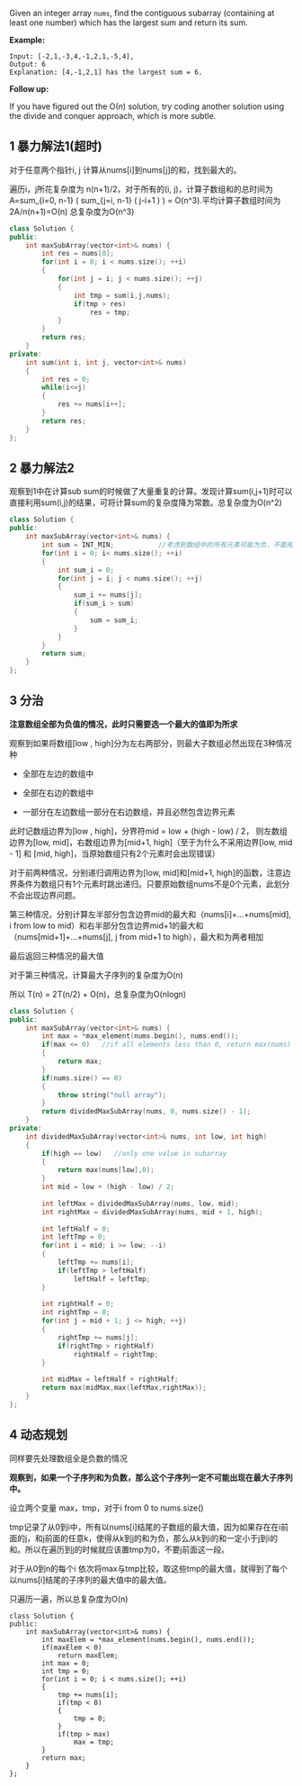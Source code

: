 Given an integer array `nums`, find the contiguous subarray (containing at least one number) which has the largest sum and return its sum.

**Example:**

```
Input: [-2,1,-3,4,-1,2,1,-5,4],
Output: 6
Explanation: [4,-1,2,1] has the largest sum = 6.
```

**Follow up:**

If you have figured out the O(*n*) solution, try coding another solution using the divide and conquer approach, which is more subtle.

## 1 暴力解法1(超时)

对于任意两个指针i, j  计算从nums[i]到nums[j]的和，找到最大的。

遍历i，j所花复杂度为 n(n+1)/2，对于所有的(i, j)，计算子数组和的总时间为A=sum_{i=0, n-1} ( sum_{j=i, n-1} ( j-i+1 ) ) = O(n\^3).平均计算子数组时间为2A/n(n+1)=O(n) 总复杂度为O(n\^3) 

```c++
class Solution {
public:
    int maxSubArray(vector<int>& nums) {
        int res = nums[0];
        for(int i = 0; i < nums.size(); ++i)
        {
            for(int j = i; j < nums.size(); ++j)
            {
                int tmp = sum(i,j,nums);
                if(tmp > res)
                    res = tmp;
            }
        }
        return res;
    }
private:
    int sum(int i, int j, vector<int>& nums)
    {
        int res = 0;
        while(i<=j)
        {
            res += nums[i++];
        }
        return res;
    }
};
```

## 2 暴力解法2

观察到1中在计算sub sum的时候做了大量重复的计算。发现计算sum(i,j+1)时可以直接利用sum(i,j)的结果，可将计算sum的复杂度降为常数。总复杂度为O(n\^2)

```c++
class Solution {
public:
    int maxSubArray(vector<int>& nums) {
        int sum = INT_MIN;           //考虑到数组中的所有元素可能为负，不能用0初始化
        for(int i = 0; i< nums.size(); ++i)
        {
            int sum_i = 0;
            for(int j = i; j < nums.size(); ++j)
            {
                sum_i += nums[j];
                if(sum_i > sum)
                {
                    sum = sum_i;
                }
            }
        }
        return sum;
    }
};
```

## 3 分治

**注意数组全部为负值的情况，此时只需要选一个最大的值即为所求**

观察到如果将数组[low , high]分为左右两部分，则最大子数组必然出现在3种情况种

+ 全部在左边的数组中

+ 全部在右边的数组中

+ 一部分在左边数组一部分在右边数组，并且必然包含边界元素

此时记数组边界为[low , high]，分界符mid = low + (high - low) / 2， 则左数组边界为[low, mid]，右数组边界为[mid+1, high]（至于为什么不采用边界[low, mid - 1] 和 [mid, high]，当原始数组只有2个元素时会出现错误）

对于前两种情况，分别递归调用边界为[low, mid]和[mid+1, high]的函数，注意边界条件为数组只有1个元素时跳出递归。只要原始数组nums不是0个元素，此划分不会出现边界问题。

  第三种情况，分别计算左半部分包含边界mid的最大和（nums[i]+...+nums[mid], i from low to mid）和右半部分包含边界mid+1的最大和（nums[mid+1]+...+nums[j], j from mid+1 to high），最大和为两者相加

最后返回三种情况的最大值

对于第三种情况，计算最大子序列的复杂度为O(n)

所以 T(n) = 2T(n/2) + O(n)，总复杂度为O(nlogn)

```c++
class Solution {
public:
    int maxSubArray(vector<int>& nums) {
        int max = *max_element(nums.begin(), nums.end());
        if(max <= 0)   //if all elements less than 0, return max(nums)
        {
            return max;   
        }
        if(nums.size() == 0)
        {
            throw string("null array");
        }
        return dividedMaxSubArray(nums, 0, nums.size() - 1);
    }
private:
    int dividedMaxSubArray(vector<int>& nums, int low, int high)
    {
        if(high == low)   //only one value in subarray
        {
            return max(nums[low],0);
        }
        int mid = low + (high - low) / 2;
        
        int leftMax = dividedMaxSubArray(nums, low, mid);
        int rightMax = dividedMaxSubArray(nums, mid + 1, high);
        
        int leftHalf = 0;
        int leftTmp = 0;
        for(int i = mid; i >= low; --i)
        {
            leftTmp += nums[i];
            if(leftTmp > leftHalf)
                leftHalf = leftTmp;
        }
        
        int rightHalf = 0;
        int rightTmp = 0;
        for(int j = mid + 1; j <= high; ++j)
        {
            rightTmp += nums[j];
            if(rightTmp > rightHalf)
                rightHalf = rightTmp;
        }
        
        int midMax = leftHalf + rightHalf;
        return max(midMax,max(leftMax,rightMax));
    }
};
```

## 4 动态规划

同样要先处理数组全是负数的情况

**观察到，如果一个子序列和为负数，那么这个子序列一定不可能出现在最大子序列中。**

设立两个变量 max，tmp，对于i from 0 to nums.size()

tmp记录了从0到i中，所有以nums[i]结尾的子数组的最大值，因为如果存在在i前面的j，和j前面的任意k，使得从k到j的和为负，那么从k到i的和一定小于j到i的和。所以在遍历到j的时候就应该置tmp为0，不要j前面这一段。

对于从0到n的每个i 依次将max与tmp比较，取这些tmp的最大值，就得到了每个以nums[i]结尾的子序列的最大值中的最大值。

只遍历一遍，所以总复杂度为O(n)

```
class Solution {
public:
    int maxSubArray(vector<int>& nums) {
        int maxElem = *max_element(nums.begin(), nums.end());
        if(maxElem < 0)
            return maxElem;
        int max = 0;
        int tmp = 0;
        for(int i = 0; i < nums.size(); ++i)
        {
            tmp += nums[i];
            if(tmp < 0)
            {
                tmp = 0;
            }
            if(tmp > max)
                max = tmp;
        }
        return max;
    }
};
```

